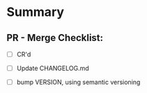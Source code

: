 # Summary

## PR - Merge Checklist:
- [ ] CR'd
- [ ] Update CHANGELOG.md
- [ ] bump VERSION, using semantic versioning

